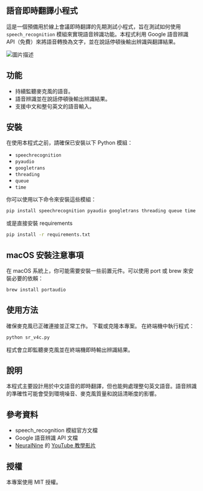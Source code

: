 ## 語音即時翻譯小程式

這是一個預備用於線上會議即時翻譯的先期測試小程式，旨在測試如何使用 `speech_recognition` 模組來實現語音辨識功能。本程式利用 Google 語音辨識 API（免費）來將語音轉換為文字，並在說話停頓後輸出辨識與翻譯結果。

![圖片描述](https://kaiserchang.github.io/img/v4c_demo2.jpg)


## 功能

- 持續監聽麥克風的語音。
- 語音辨識並在說話停頓後輸出辨識結果。
- 支援中文和整句英文的語音輸入。

## 安裝

在使用本程式之前，請確保已安裝以下 Python 模組：

- `speechrecognition`
- `pyaudio`
- `googletrans`
- `threading`
- `queue`
- `time`

你可以使用以下命令來安裝這些模組：

```bash
pip install speechrecognition pyaudio googletrans threading queue time
```
或是直接安裝 requirements

```bash
pip install -r requirements.txt
```
## macOS 安裝注意事項

在 macOS 系統上，你可能需要安裝一些前置元件。可以使用 port 或 brew 來安裝必要的依賴：

```bash
brew install portaudio
```

## 使用方法

確保麥克風已正確連接並正常工作。
下載或克隆本專案。
在終端機中執行程式：

```bash
python sr_v4c.py
```

程式會立即監聽麥克風並在終端機即時輸出辨識結果。

## 說明
本程式主要設計用於中文語音的即時翻譯，但也能夠處理整句英文語音。語音辨識的準確性可能會受到環境噪音、麥克風質量和說話清晰度的影響。

## 參考資料
- speech_recognition 模組官方文檔
- Google 語音辨識 API 文檔
- [NeuralNine](https://github.com/NeuralNine) 的 [YouTube 教學影片](https://youtu.be/9GJ6XeB-vMg?si=Nrn_i7ViNVzqMqRI)

## 授權
本專案使用 MIT 授權。

